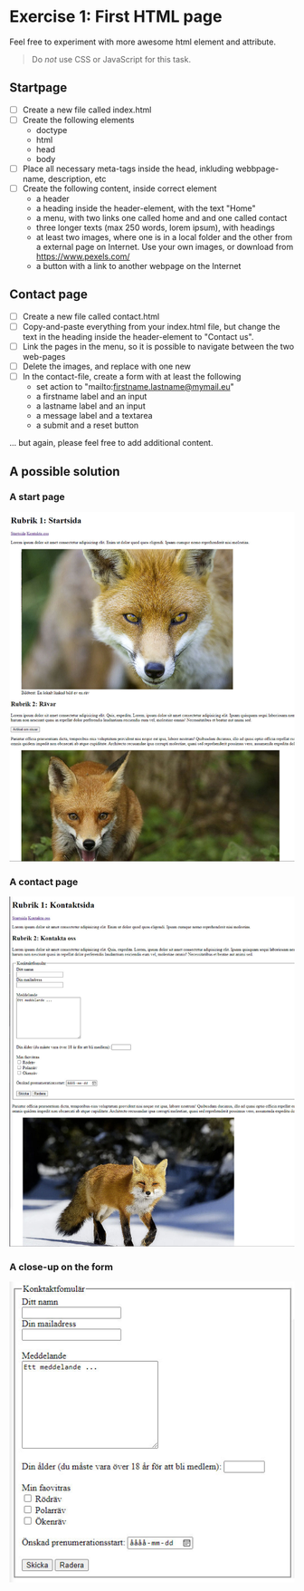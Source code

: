 # Exercise 1: First HTML page

Feel free to experiment with more awesome html element and attribute.

> Do *not* use CSS or JavaScript for this task.

## Startpage

- [ ] Create a new file called index.html
- [ ] Create the following elements
  - doctype
  - html
  - head
  - body
- [ ] Place all necessary meta-tags inside the head, inkluding webbpage-name, description, etc
- [ ] Create the following content, inside correct element
  - a header
  - a heading inside the header-element, with the text "Home"
  - a menu, with two links one called home and and one called contact
  - three longer texts (max 250 words, lorem ipsum), with headings
  - at least two images, where one is in a local folder and the other from a external page on Internet. Use your own images, or download from <https://www.pexels.com/>
  - a button with a link to another webpage on the Internet

## Contact page

- [ ] Create a new file called contact.html
- [ ] Copy-and-paste everything from your index.html file, but change the text in the heading inside the header-element to "Contact us".
- [ ] Link the pages in the menu, so it is possible to navigate between the two web-pages
- [ ] Delete the images, and replace with one new
- [ ] In the contact-file, create a form with at least the following
  - set action to "mailto:firstname.lastname@mymail.eu"
  - a firstname label and an input
  - a lastname label and an input
  - a message label and a textarea
  - a submit and a reset button

... but again, please feel free to add additional content.

## A possible solution

### A start page

![A start page](images/startsida.jpg)

### A contact page

![A contact page](images/kontaktsida.jpg)

### A close-up on the form

![A close-up on the form](images/form.jpg)
